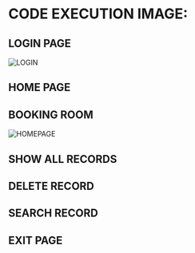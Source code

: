 # CODE EXECUTION IMAGE:
## LOGIN PAGE
  ![LOGIN](https://user-images.githubusercontent.com/101448351/161426159-da78ea76-5a59-4400-9958-622efa4d90f4.jpeg)

 
## HOME PAGE
  


## BOOKING ROOM
  ![HOMEPAGE](https://user-images.githubusercontent.com/101448351/161426208-94193525-f902-44da-abae-05f4b632bf89.jpeg)

## SHOW ALL RECORDS


## DELETE RECORD


## SEARCH RECORD


## EXIT PAGE



